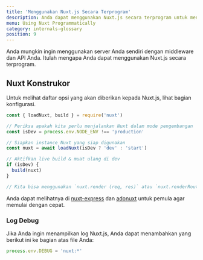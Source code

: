 ```yaml
---
title: 'Menggunakan Nuxt.js Secara Terprogram'
description: Anda dapat menggunakan Nuxt.js secara terprogram untuk menggunakannya sebagai middleware yang memberi Anda kebebasan untuk membuat server sendiri untuk merender aplikasi web Anda.
menu: Using Nuxt Programmatically
category: internals-glossary
position: 9
---
```


Anda mungkin ingin menggunakan server Anda sendiri dengan middleware dan API Anda. Itulah mengapa Anda dapat menggunakan Nuxt.js secara terprogram.

## Nuxt Konstrukor

Untuk melihat daftar opsi yang akan diberikan kepada Nuxt.js, lihat bagian konfigurasi.

```js
const { loadNuxt, build } = require('nuxt')

// Periksa apakah kita perlu menjalankan Nuxt dalam mode pengembangan
const isDev = process.env.NODE_ENV !== 'production'

// Siapkan instance Nuxt yang siap digunakan
const nuxt = await loadNuxt(isDev ? 'dev' : 'start')

// Aktifkan live build & muat ulang di dev
if (isDev) {
  build(nuxt)
}

// Kita bisa menggunakan `nuxt.render (req, res)` atau `nuxt.renderRoute (route, context)`
```

Anda dapat melihatnya di [nuxt-express](https://github.com/nuxt/express) dan [adonuxt](https://github.com/nuxt/adonuxt) untuk pemula agar memulai dengan cepat.  

### Log Debug

Jika Anda ingin menampilkan log Nuxt.js, Anda dapat menambahkan yang berikut ini ke bagian atas file Anda:

```js
process.env.DEBUG = 'nuxt:*'
```
